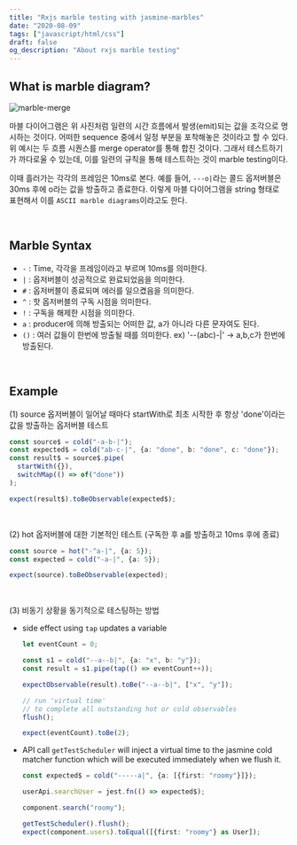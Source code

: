 ```yaml
---
title: "Rxjs marble testing with jasmine-marbles"
date: "2020-08-09"
tags: ["javascript/html/css"]
draft: false
og_description: "About rxjs marble testing"
---
```


## What is marble diagram?

![marble-merge](https://user-images.githubusercontent.com/27843313/89752134-136a9a80-db0e-11ea-9f29-b3a5a9326585.png)

마블 다이어그램은 위 사진처럼 일련의 시간 흐름에서 발생(emit)되는 값을 조각으로 명시하는 것이다. 어떠한 sequence 중에서 일정 부분을 포착해놓은 것이라고 할 수 있다. 위 예시는 두 흐름 시퀀스를 merge operator를 통해 합친 것이다. 그래서 테스트하기가 까다로울 수 있는데, 이를 일련의 규칙을 통해 테스트하는 것이 marble testing이다.

이때 흘러가는 각각의 프레임은 10ms로 본다. 예를 들어, `---o|`라는 콜드 옵저버블은 30ms 후에 o라는 값을 방출하고 종료한다. 이렇게 마블 다이어그램을 string 형태로 표현해서 이를 `ASCII marble diagrams`이라고도 한다.

<br />

## Marble Syntax

- `-` : Time, 각각을 프레임이라고 부르며 10ms를 의미한다.
- `|` : 옵저버블이 성공적으로 완료되었음을 의미한다.
- `#` : 옵저버블이 종료되며 에러를 일으켰음을 의미한다.
- `^` : 핫 옵저버블의 구독 시점을 의미한다.
- `!` : 구독을 해제한 시점을 의미한다.
- `a` : producer에 의해 방출되는 어떠한 값, a가 아니라 다른 문자여도 된다.
- `()` : 여러 값들이 한번에 방출될 때를 의미한다. ex) '--(abc)-|' → a,b,c가 한번에 방출된다.

<br />

## Example

(1) source 옵저버블이 일어날 때마다 startWith로 최초 시작한 후 항상 'done'이라는 값을 방출하는 옵저버블 테스트

```ts
const source$ = cold("-a-b-|");
const expected$ = cold("ab-c-|", {a: "done", b: "done", c: "done"});
const result$ = source$.pipe(
  startWith({}),
  switchMap(() => of("done"))
);

expect(result$).toBeObservable(expected$);
```

<br />

(2) hot 옵저버블에 대한 기본적인 테스트 (구독한 후 a를 방출하고 10ms 후에 종료)

```ts
const source = hot("-^a-|", {a: 5});
const expected = cold("-a-|", {a: 5});

expect(source).toBeObservable(expected);
```

<br />

(3) 비동기 상황을 동기적으로 테스팅하는 방법

- side effect using `tap` updates a variable

  ```ts
  let eventCount = 0;

  const s1 = cold("--a--b|", {a: "x", b: "y"});
  const result = s1.pipe(tap(() => eventCount++));

  expectObservable(result).toBe("--a--b|", ["x", "y"]);

  // run 'virtual time'
  // to complete all outstanding hot or cold observables
  flush();

  expect(eventCount).toBe(2);
  ```

- API call
  `getTestScheduler` will inject a virtual time to the jasmine cold matcher function which will be executed immediately when we flush it.

  ```ts
  const expected$ = cold("-----a|", {a: [{first: "roomy"}]});

  userApi.searchUser = jest.fn(() => expected$);

  component.search("roomy");

  getTestScheduler().flush();
  expect(component.users).toEqual([{first: "roomy"} as User]);
  ```
